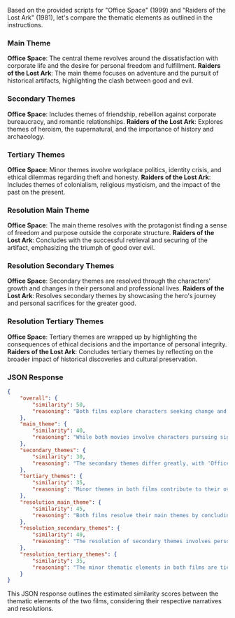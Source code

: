 Based on the provided scripts for "Office Space" (1999) and "Raiders of the Lost Ark" (1981), let's compare the thematic elements as outlined in the instructions.

### Main Theme
**Office Space**: The central theme revolves around the dissatisfaction with corporate life and the desire for personal freedom and fulfillment.
**Raiders of the Lost Ark**: The main theme focuses on adventure and the pursuit of historical artifacts, highlighting the clash between good and evil.

### Secondary Themes
**Office Space**: Includes themes of friendship, rebellion against corporate bureaucracy, and romantic relationships.
**Raiders of the Lost Ark**: Explores themes of heroism, the supernatural, and the importance of history and archaeology.

### Tertiary Themes
**Office Space**: Minor themes involve workplace politics, identity crisis, and ethical dilemmas regarding theft and honesty.
**Raiders of the Lost Ark**: Includes themes of colonialism, religious mysticism, and the impact of the past on the present.

### Resolution Main Theme
**Office Space**: The main theme resolves with the protagonist finding a sense of freedom and purpose outside the corporate structure.
**Raiders of the Lost Ark**: Concludes with the successful retrieval and securing of the artifact, emphasizing the triumph of good over evil.

### Resolution Secondary Themes
**Office Space**: Secondary themes are resolved through the characters' growth and changes in their personal and professional lives.
**Raiders of the Lost Ark**: Resolves secondary themes by showcasing the hero's journey and personal sacrifices for the greater good.

### Resolution Tertiary Themes
**Office Space**: Tertiary themes are wrapped up by highlighting the consequences of ethical decisions and the importance of personal integrity.
**Raiders of the Lost Ark**: Concludes tertiary themes by reflecting on the broader impact of historical discoveries and cultural preservation.

### JSON Response

```json
{
    "overall": {
        "similarity": 50,
        "reasoning": "Both films explore characters seeking change and resolution in their lives, but they do so in vastly different contexts—corporate disillusionment versus adventurous heroism."
    },
    "main_theme": {
        "similarity": 40,
        "reasoning": "While both movies involve characters pursuing significant changes in their lives, 'Office Space' focuses on personal and corporate rebellion, whereas 'Raiders' is centered on adventure and historical preservation."
    },
    "secondary_themes": {
        "similarity": 30,
        "reasoning": "The secondary themes differ greatly, with 'Office Space' addressing workplace dynamics and personal freedom, while 'Raiders' deals with heroism and the supernatural."
    },
    "tertiary_themes": {
        "similarity": 35,
        "reasoning": "Minor themes in both films contribute to their overall narratives but do so in different ways, reflecting workplace ethics versus broader historical and cultural themes."
    },
    "resolution_main_theme": {
        "similarity": 45,
        "reasoning": "Both films resolve their main themes by concluding the characters' quests—personal freedom in 'Office Space' and successful artifact retrieval in 'Raiders.'"
    },
    "resolution_secondary_themes": {
        "similarity": 40,
        "reasoning": "The resolution of secondary themes involves personal growth and relationships in 'Office Space,' compared to heroic achievements and sacrifices in 'Raiders.'"
    },
    "resolution_tertiary_themes": {
        "similarity": 35,
        "reasoning": "The minor thematic elements in both films are tied up in ways that emphasize their core messages, but the contexts remain distinctly different."
    }
}
```

This JSON response outlines the estimated similarity scores between the thematic elements of the two films, considering their respective narratives and resolutions.